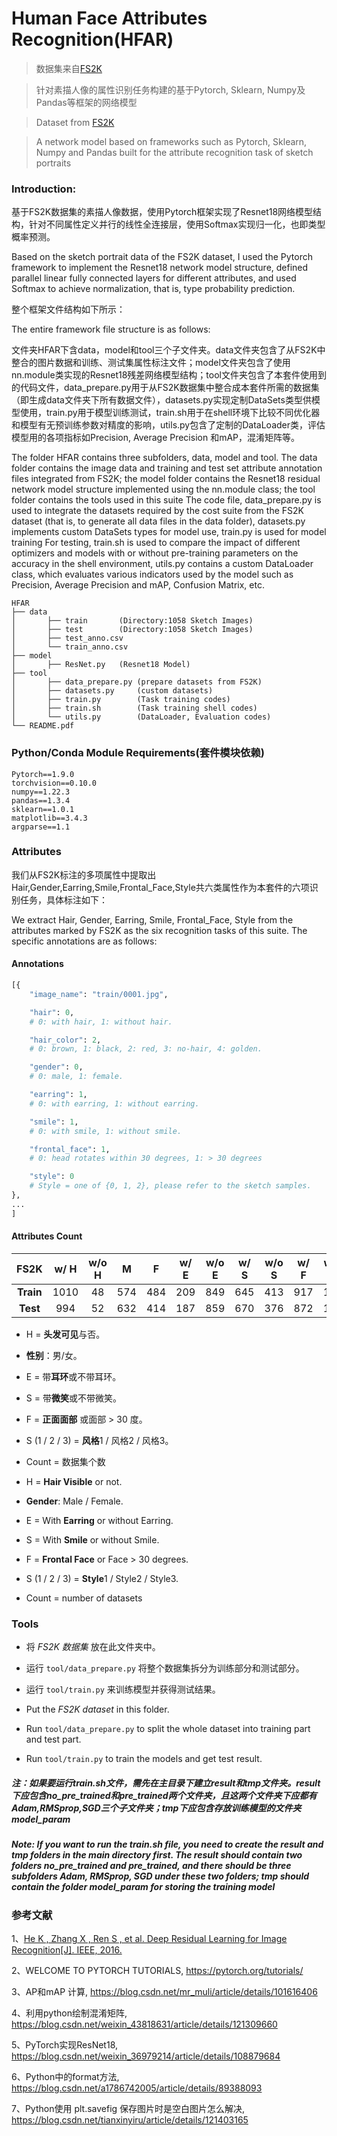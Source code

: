 
# Human Face Attributes Recognition(HFAR)

> 数据集来自[FS2K](https://github.com/DengPingFan/FS2K)

> 针对素描人像的属性识别任务构建的基于Pytorch, Sklearn, Numpy及Pandas等框架的网络模型

> Dataset from [FS2K](https://github.com/DengPingFan/FS2K)

> A network model based on frameworks such as Pytorch, Sklearn, Numpy and Pandas built for the attribute recognition task of sketch portraits


### Introduction:

基于FS2K数据集的素描人像数据，使用Pytorch框架实现了Resnet18网络模型结构，针对不同属性定义并行的线性全连接层，使用Softmax实现归一化，也即类型概率预测。

Based on the sketch portrait data of the FS2K dataset, I used the Pytorch framework to implement the Resnet18 network model structure, defined parallel linear fully connected layers for different attributes, and used Softmax to achieve normalization, that is, type probability prediction.

整个框架文件结构如下所示：

The entire framework file structure is as follows:

文件夹HFAR下含data，model和tool三个子文件夹。data文件夹包含了从FS2K中整合的图片数据和训练、测试集属性标注文件；model文件夹包含了使用nn.module类实现的Resnet18残差网络模型结构；tool文件夹包含了本套件使用到的代码文件，data_prepare.py用于从FS2K数据集中整合成本套件所需的数据集（即生成data文件夹下所有数据文件），datasets.py实现定制DataSets类型供模型使用，train.py用于模型训练测试，train.sh用于在shell环境下比较不同优化器和模型有无预训练参数对精度的影响，utils.py包含了定制的DataLoader类，评估模型用的各项指标如Precision, Average Precision 和mAP，混淆矩阵等。

The folder HFAR contains three subfolders, data, model and tool. The data folder contains the image data and training and test set attribute annotation files integrated from FS2K; the model folder contains the Resnet18 residual network model structure implemented using the nn.module class; the tool folder contains the tools used in this suite The code file, data_prepare.py is used to integrate the datasets required by the cost suite from the FS2K dataset (that is, to generate all data files in the data folder), datasets.py implements custom DataSets types for model use, train.py is used for model training For testing, train.sh is used to compare the impact of different optimizers and models with or without pre-training parameters on the accuracy in the shell environment, utils.py contains a custom DataLoader class, which evaluates various indicators used by the model such as Precision, Average Precision and mAP, Confusion Matrix, etc.

```
HFAR
├── data
│       ├── train       (Directory:1058 Sketch Images)
│       ├── test        (Directory:1058 Sketch Images)
│       ├── test_anno.csv
│       └── train_anno.csv
├── model
│       ├── ResNet.py   (Resnet18 Model)
├── tool
│       ├── data_prepare.py (prepare datasets from FS2K)
│       ├── datasets.py     (custom datasets)
│       ├── train.py        (Task training codes)
│       ├── train.sh        (Task training shell codes)
│       └── utils.py        (DataLoader, Evaluation codes)      
└── README.pdf
```

### Python/Conda Module Requirements(套件模块依赖)
```
Pytorch==1.9.0
torchvision==0.10.0
numpy==1.22.3
pandas==1.3.4
sklearn==1.0.1
matplotlib==3.4.3
argparse==1.1
```

### Attributes

我们从FS2K标注的多项属性中提取出Hair,Gender,Earring,Smile,Frontal_Face,Style共六类属性作为本套件的六项识别任务，具体标注如下：

We extract Hair, Gender, Earring, Smile, Frontal_Face, Style from the attributes marked by FS2K as the six recognition tasks of this suite. The specific annotations are as follows:


#### Annotations

```python
[{
	"image_name": "train/0001.jpg",

	"hair": 0,
	# 0: with hair, 1: without hair.

	"hair_color": 2,
	# 0: brown, 1: black, 2: red, 3: no-hair, 4: golden.

	"gender": 0,
	# 0: male, 1: female.

	"earring": 1,
	# 0: with earring, 1: without earring.

	"smile": 1,
	# 0: with smile, 1: without smile.

	"frontal_face": 1,
	# 0: head rotates within 30 degrees, 1: > 30 degrees

	"style": 0
	# Style = one of {0, 1, 2}, please refer to the sketch samples.
},
...
]
```

#### Attributes Count

|   FS2K    | w/ H | w/o H |  M   |  F   | w/ E | w/o E | w/ S | w/o S | w/ F | w/o F |  S1  |  S2  |  S3  | Count |
| :-------: | :--: | :---: | :--: | :--: | :--: | :---: | :--: | :---: | :--: | :---: | :--: | :--: | :--: | :---: |
| **Train** | 1010 |  48  | 574  | 484  | 209  |  849  | 645  |  413  | 917  |  141  | 357  | 351  | 350  | 1058 |
| **Test**  | 994  |  52  | 632  | 414  | 187  |  859  | 670  |  376  | 872  |  174  | 619  | 381  |  46  | 1058 |

+ H = **头发可见**与否。
+ **性别**：男/女。
+ E = 带**耳环**或不带耳环。
+ S = 带**微笑**或不带微笑。
+ F = **正面面部** 或面部 > 30 度。
+ S (1 / 2 / 3) = **风格**1 / 风格2 / 风格3。
+ Count = 数据集个数


+ H = **Hair Visible** or not.
+ **Gender**: Male / Female.
+ E = With **Earring** or without Earring.
+ S = With **Smile** or without Smile.
+ F = **Frontal Face** or Face > 30 degrees.
+ S (1 / 2 / 3) = **Style**1 / Style2 / Style3.
+ Count = number of datasets

### Tools

+ 将 *FS2K 数据集* 放在此文件夹中。
+ 运行 `tool/data_prepare.py` 将整个数据集拆分为训练部分和测试部分。
+ 运行 `tool/train.py` 来训练模型并获得测试结果。

+ Put the *FS2K dataset* in this folder.
+ Run `tool/data_prepare.py` to split the whole dataset into training part and test part.
+ Run `tool/train.py` to train the models and get test result.

##### 注：如果要运行train.sh文件，需先在主目录下建立result和tmp文件夹。result下应包含no_pre_trained和pre_trained两个文件夹，且这两个文件夹下应都有Adam,RMSprop,SGD三个子文件夹；tmp下应包含存放训练模型的文件夹model_param
##### Note: If you want to run the train.sh file, you need to create the result and tmp folders in the main directory first. The result should contain two folders no_pre_trained and pre_trained, and there should be three subfolders Adam, RMSprop, SGD under these two folders; tmp should contain the folder model_param for storing the training model

### 参考文献

1、[He K , Zhang X , Ren S , et al. Deep Residual Learning for Image Recognition[J]. IEEE, 2016.](https://arxiv.org/abs/1512.03385)

2、WELCOME TO PYTORCH TUTORIALS, https://pytorch.org/tutorials/

3、AP和mAP 计算, https://blog.csdn.net/mr_muli/article/details/101616406

4、利用python绘制混淆矩阵, https://blog.csdn.net/weixin_43818631/article/details/121309660

5、PyTorch实现ResNet18, https://blog.csdn.net/weixin_36979214/article/details/108879684

6、Python中的format方法, https://blog.csdn.net/a1786742005/article/details/89388093

7、Python使用 plt.savefig 保存图片时是空白图片怎么解决, https://blog.csdn.net/tianxinyiru/article/details/121403165